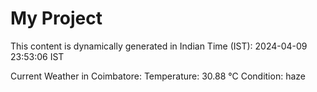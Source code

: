 # My Project

This content is dynamically generated in Indian Time (IST): 2024-04-09 23:53:06 IST


Current Weather in Coimbatore:
Temperature: 30.88 °C
Condition: haze
